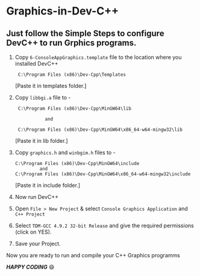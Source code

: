 # Graphics-in-Dev-C++

## Just follow the Simple Steps to configure DevC++ to run Grphics programs.

1. Copy `6-ConsoleAppGraphics.template` file to the location where you installed DevC++

        C:\Program Files (x86)\Dev-Cpp\Templates
      
   [Paste it in templates folder.]
   
2. Copy `libbgi.a` file to - 

        C:\Program Files (x86)\Dev-Cpp\MinGW64\lib
      
                  and
                  
        C:\Program Files (x86)\Dev-Cpp\MinGW64\x86_64-w64-mingw32\lib
      
   [Paste it in lib folder.]
      
3. Copy `graphics.h` and `winbgim.h` files to -

       C:\Program Files (x86)\Dev-Cpp\MinGW64\include
                and 
       C:\Program Files (x86)\Dev-Cpp\MinGW64\x86_64-w64-mingw32\include
    
   [Paste it in include folder.]
   
4. Now run DevC++ 

5. Open `File > New Project` & select `Console Graphics Application` and `C++ Project`

6. Select ` TDM-GCC 4.9.2 32-bit Release ` and give the required permissions (click on YES).

7. Save your Project.


Now you are ready to run and compile your C++ Graphics programms

   ***HAPPY CODING*** :smile:
